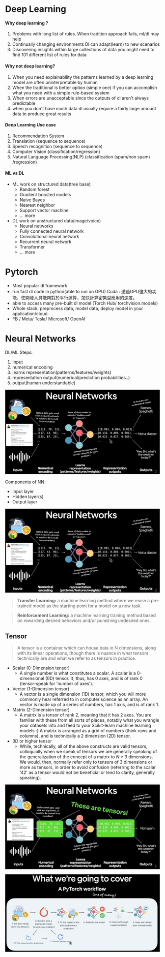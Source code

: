 # Deep Learning

#### Why deep learning ?

1. Problems with long list of rules.
   When tradition approach fails, ml/dl may help
2. Continually changing environments
   Dl can adapt(learn) to new scenarios
3. Discovering insights within large collections of data
   you might need to find 101 different list of rules for data

#### Why not deep learning?

1. When you need explainability
   the patterns learned by a deep learning model are often uninterpretable by human
2. When the traditional is better option (simple one)
   if you can accomplish what you need with a simple rule-based system
3. When errors are unacceptable
   since the outputs of dl aren't always predictable
4. when you don't have much data
   dl usually require a fairly large amount data to produce great results

#### Deep Learning Use case

1. Recommendation System
2. Translation (sequence to sequence)
3. Speech recognition (sequence to sequence)
4. Computer Vision (classification/regression)
5. Natural Language Processing(NLP) (classification (spam/non spam) /regression)

#### ML vs DL

* ML work on structured data(tree base)
  * Random forest
  * Gradient boosted models
  * Naive Bayes
  * Nearest neighbor
  * Support vector machine
  * ... more
* DL work on unstructured data(image/voice)
  * Neural networks
  * Fully connected neural network
  * Convolutional neural network
  * Recurrent neural network
  * Transformer
  * ... more

# Pytorch

* Most popular dl framework
* run fast dl code in python(able to run on GPU)
  Cuda : 透過GPU強大的功能，使開發人員能夠對於平行運算，加快計算密集型應用的速度。
* able to access many pre-built dl model (Torch Hub/ torchvision.models)
* Whole stack: preprocess data, model data, deploy model in your application/cloud
* FB / Meta/ Tesla/ Microsoft/ OpenAI

# Neural Networks

DL/ML Steps:

1. Input
2. numerical encoding
3. learns representation(patterns/features/weights)
4. representation output(numerical/prediction probabilities..)
5. output(human understandable)

![1676886510113](image/deep-learning/1676886510113.png)

Components of NN :

* Input layer
* Hidden layer(s)
* Output layer

![1676886510113](image/deep-learning/1676886510113.png)

> **Transfer Learning:** a machine learning method where we reuse a pre-trained model as the starting point for a model on a new task.

> **Reinforcement Learning:** a machine learning training method based on rewarding desired behaviors and/or punishing undesired ones.

## Tensor

> A tensor is a container which can house data in N dimensions, along with its linear operations, though there is nuance in what tensors technically are and what we refer to as tensors in practice.

* Scalar (0-Dimension tensor)
  * A single number is what constitutes a scalar. A scalar is a 0-dimensional (0D) tensor. It, thus, has 0 axes, and is of rank 0 (tensor-speak for 'number of axes').
* Vector (1-Dimension tensor)
  * A vector is a single dimension (1D) tensor, which you will more commonly hear referred to in computer science as an array. An vector is made up of a series of numbers, has 1 axis, and is of rank 1.
* Matrix (2-Dimension tensor)
  * A matrix is a tensor of rank 2, meaning that it has 2 axes. You are familiar with these from all sorts of places, notably what you wrangle your datasets into and feed to your Scikit-learn machine learning models :) A matrix is arranged as a grid of numbers (think rows and columns), and is technically a 2 dimension (2D) tensor.
* 3D or higher tensor
  * While, technically, all of the above constructs are valid tensors, colloquially when we speak of tensors we are generally speaking of the generalization of the concept of a matrix to *N* ≥ 3 dimensions. We would, then, normally refer only to tensors of 3 dimensions or more as tensors, in order to avoid confusion (referring to the scalar '42' as a tensor would not be beneficial or lend to clarity, generally speaking).

![1676889423555](image/deep-learning/1676889423555.png)


![1676890744077](image/deep-learning/1676890744077.png)
